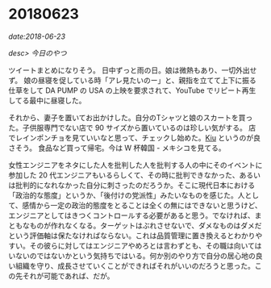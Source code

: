# 20180623

*date:2018-06-23*

*desc> 今日のやつ*

ツイートまとめになりそう。
日中ずっと雨の日。娘は微熱もあり、一切外出せず。
娘の昼寝を促している時「アレ見たいのー」と、親指を立てて上下に振る仕草をして DA PUMP の USA の上映を要求されて、YouTube でリピート再生してる最中に昼寝した。

<amp-youtube
  data-videoid="sr--GVIoluU"
  layout="responsive"
  width="480" height="270"></amp-youtube>

それから、妻子を置いてお出かけした。自分のTシャツと娘のスカートを買った。子供服専門でない店で 90 サイズから置いているのは珍しい気がする。
店でレインポンチョを見ていいなと思って、チェックし始めた。[Kiu](http://kiu-worldparty.jp/) というのが良さそう。
食品など買って帰宅。今は W 杯韓国 - メキシコを見てる。

女性エンジニアをネタにした人を批判した人を批判する人の中にそのイベントに参加した 20 代エンジニアもいるらしくて、その時に批判できなかった、あるいは批判的になれなかった自分に刺さったのだろうか。そこに現代日本における「政治的な態度」というか、「後付けの党派性」みたいなものを感じた。人として、感情から一定の政治的態度をとることは全くの無にはできないと思うけど、エンジニアとしてはきつくコントロールする必要があると思う。でなければ、まともなものが作れなくなる。ターゲットはぶれさせないで、ダメなものはダメだという評価軸は保たなければならない。これは品質管理に置き換えるとわかりやすい。その彼らに対してはエンジニアやめろとは言わずとも、その職は向いてはいないのではないかという気持ちではいる。何か別のやり方で自分の居心地の良い組織を守り、成長させていくことができればそれがいいのだろうと思った。この先それが可能であれば、だが。
